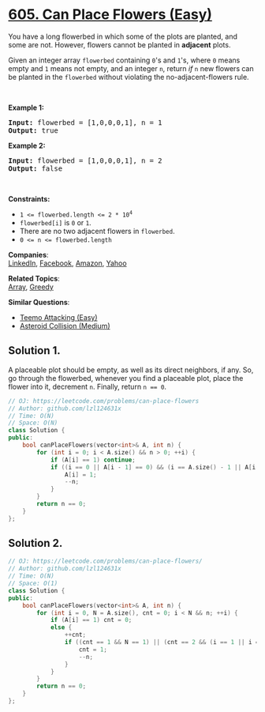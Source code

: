 # [605. Can Place Flowers (Easy)](https://leetcode.com/problems/can-place-flowers/)

<p>You have a long flowerbed in which some of the plots are planted, and some are not. However, flowers cannot be planted in <strong>adjacent</strong> plots.</p>

<p>Given an integer array <code>flowerbed</code> containing <code>0</code>'s and <code>1</code>'s, where <code>0</code> means empty and <code>1</code> means not empty, and an integer <code>n</code>, return <em>if</em> <code>n</code> new flowers can be planted in the <code>flowerbed</code> without violating the no-adjacent-flowers rule.</p>

<p>&nbsp;</p>
<p><strong>Example 1:</strong></p>
<pre><strong>Input:</strong> flowerbed = [1,0,0,0,1], n = 1
<strong>Output:</strong> true
</pre><p><strong>Example 2:</strong></p>
<pre><strong>Input:</strong> flowerbed = [1,0,0,0,1], n = 2
<strong>Output:</strong> false
</pre>
<p>&nbsp;</p>
<p><strong>Constraints:</strong></p>

<ul>
	<li><code>1 &lt;= flowerbed.length &lt;= 2 * 10<sup>4</sup></code></li>
	<li><code>flowerbed[i]</code> is <code>0</code> or <code>1</code>.</li>
	<li>There are no two adjacent flowers in <code>flowerbed</code>.</li>
	<li><code>0 &lt;= n &lt;= flowerbed.length</code></li>
</ul>


**Companies**:  
[LinkedIn](https://leetcode.com/company/linkedin), [Facebook](https://leetcode.com/company/facebook), [Amazon](https://leetcode.com/company/amazon), [Yahoo](https://leetcode.com/company/yahoo)

**Related Topics**:  
[Array](https://leetcode.com/tag/array/), [Greedy](https://leetcode.com/tag/greedy/)

**Similar Questions**:
* [Teemo Attacking (Easy)](https://leetcode.com/problems/teemo-attacking/)
* [Asteroid Collision (Medium)](https://leetcode.com/problems/asteroid-collision/)

## Solution 1.

A placeable plot should be empty, as well as its direct neighbors, if any. So, go through the flowerbed, whenever you find a placeable plot, place the flower into it, decrement `n`. Finally, return `n == 0`.

```cpp
// OJ: https://leetcode.com/problems/can-place-flowers
// Author: github.com/lzl124631x
// Time: O(N)
// Space: O(N)
class Solution {
public:
    bool canPlaceFlowers(vector<int>& A, int n) {
        for (int i = 0; i < A.size() && n > 0; ++i) {
            if (A[i] == 1) continue;
            if ((i == 0 || A[i - 1] == 0) && (i == A.size() - 1 || A[i + 1] == 0)) {
                A[i] = 1;
                --n;
            }
        }
        return n == 0;
    }
};
```

## Solution 2.

```cpp
// OJ: https://leetcode.com/problems/can-place-flowers/
// Author: github.com/lzl124631x
// Time: O(N)
// Space: O(1)
class Solution {
public:
    bool canPlaceFlowers(vector<int>& A, int n) {
        for (int i = 0, N = A.size(), cnt = 0; i < N && n; ++i) {
            if (A[i] == 1) cnt = 0;
            else {
                ++cnt;
                if ((cnt == 1 && N == 1) || (cnt == 2 && (i == 1 || i == N - 1)) || cnt == 3) {
                    cnt = 1;
                    --n;
                }
            }
        }
        return n == 0;
    }
};
```